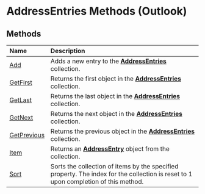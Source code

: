 
# AddressEntries Methods (Outlook)

## Methods



|**Name**|**Description**|
|:-----|:-----|
|[Add](b4c37547-8fbd-b1e4-40f3-5cba3cffd6e9.md)|Adds a new entry to the  **[AddressEntries](db91b717-07c6-d1f2-c545-b766ee1f0c6b.md)** collection.|
|[GetFirst](f8f03b6e-d79e-09b5-2f75-6886e699a4b3.md)|Returns the first object in the  **[AddressEntries](db91b717-07c6-d1f2-c545-b766ee1f0c6b.md)** collection.|
|[GetLast](22b54c0f-5167-ac76-0cff-7ee4a142e1b3.md)|Returns the last object in the  **[AddressEntries](db91b717-07c6-d1f2-c545-b766ee1f0c6b.md)** collection.|
|[GetNext](7579909c-90a2-660f-6cf5-039a441ccc93.md)|Returns the next object in the  **[AddressEntries](db91b717-07c6-d1f2-c545-b766ee1f0c6b.md)** collection.|
|[GetPrevious](3d5aa211-212e-9a97-58aa-47d4447c9f47.md)|Returns the previous object in the  **[AddressEntries](db91b717-07c6-d1f2-c545-b766ee1f0c6b.md)** collection.|
|[Item](42156250-3e72-c82c-7038-12cfa02f5f0a.md)|Returns an  **[AddressEntry](d4a0a85e-8bab-bc56-57bc-d70c3c570c8e.md)** object from the collection.|
|[Sort](9b381837-9fe9-1041-8297-e8c8dbcdc2e4.md)|Sorts the collection of items by the specified property. The index for the collection is reset to 1 upon completion of this method.|
